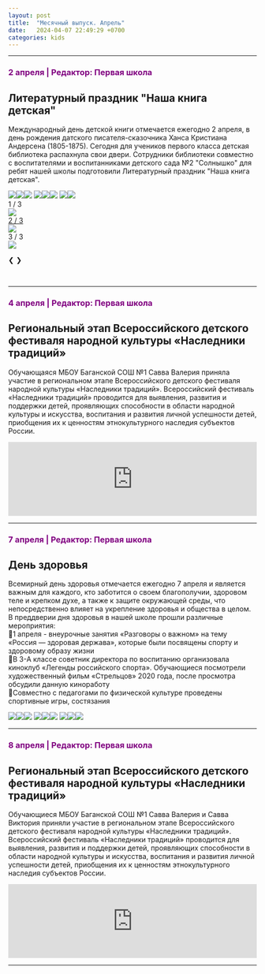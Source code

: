 ```yaml
---
layout: post
title:  "Месячный выпуск. Апрель"
date:   2024-04-07 22:49:29 +0700
categories: kids
---
```

<hr>
<h3 class="da" style="color:purple">2 апреля | Редактор: Первая школа</h3><h2>Литературный праздник "Наша книга детская"</h2>
<p>Международный день детской книги отмечается ежегодно 2 апреля, в день рождения датского писателя-сказочника Ханса Кристиана Андерсена (1805-1875).
Сегодня для учеников первого класса детская библиотека распахнула свои двери. Сотрудники библиотеки совместно с воспитателями и воспитанниками детского сада №2 "Солнышко" для ребят нашей школы подготовили Литературный праздник "Наша книга детская".</p>
<div class="imgb">
<a href="/img/0424/1.jpg"><img src="/img/0424/1.jpg"><a href="/img/0424/2.jpg"><img src="/img/0424/2.jpg"></a><a href="/img/0424/3.jpg"><img src="/img/0424/3.jpg"></a>
<a href="/img/0424/4.jpg"><img src="/img/0424/4.jpg"></a><a href="/img/0424/5.jpg"><img src="/img/0424/5.jpg"></a><a href="/img/0424/6.jpg"><img src="/img/0424/6.jpg"></a>
<a href="/img/0424/7.jpg"><img src="/img/0424/7.jpg"></a><a href="/img/0424/8.jpg"><img src="/img/0424/8.jpg"></a>
</div>
<!-- Slideshow container -->
<div class="slideshow-container">

  <!-- Full-width images with number and caption text -->
  <div class="mySlides fade">
    <div class="numbertext">1 / 3</div>
    <a href="/img/0424/1.jpg"><img src="/img/0424/1.jpg">
  </div>

  <div class="mySlides fade">
    <div class="numbertext">2 / 3</div>
    <a href="/img/0424/2.jpg"><img src="/img/0424/2.jpg"></a>
  </div>

  <div class="mySlides fade">
    <div class="numbertext">3 / 3</div>
    <a href="/img/0424/3.jpg"><img src="/img/0424/3.jpg"></a>
  </div>

  <!-- Next and previous buttons -->
  <a class="prev" onclick="plusSlides(-1)">&#10094;</a>
  <a class="next" onclick="plusSlides(1)">&#10095;</a>
</div>
<br>

<!-- The dots/circles -->
<div style="text-align:center">
  <span class="dot" onclick="currentSlide(1)"></span>
  <span class="dot" onclick="currentSlide(2)"></span>
  <span class="dot" onclick="currentSlide(3)"></span>
</div>
<hr>
<h3 class="da" style="color:purple">4 апреля | Редактор: Первая школа</h3><h2>Региональный этап Всероссийского детского фестиваля народной культуры «Наследники традиций»</h2>
<p>Обучающаяся МБОУ Баганской СОШ №1 Савва Валерия приняла участие в региональном этапе Всероссийского детского фестиваля народной культуры «Наследники традиций».
Всероссийский фестиваль «Наследники традиций» проводится для выявления, развития и поддержки детей, проявляющих способности в области народной культуры и искусства, воспитания и развития личной успешности детей, приобщения их к ценностям этнокультурного наследия субъектов России.</p>
<iframe src="https://vk.com/video_ext.php?oid=-4991065&id=456239341&hash=03dfdee565cd1fdd" width="100%"  frameborder="0" allowfullscreen="1" allow="autoplay; encrypted-media; fullscreen; picture-in-picture"></iframe>
<hr>
<h3 class="da" style="color:purple">7 апреля | Редактор: Первая школа</h3><h2>День здоровья</h2>
<p>Всемирный день здоровья отмечается ежегодно 7 апреля и является важным для каждого, кто заботится о своем благополучии, здоровом теле и крепком духе, а также к защите окружающей среды, что непосредственно влияет на укрепление здоровья и общества в целом.
В преддверии дня здоровья в нашей школе прошли различные мероприятия:<br>
📌1 апреля - внеурочные занятия «Разговоры о важном» на тему «Россия — здоровая держава», которые были посвящены спорту и здоровому образу жизни<br>
📌В 3-А классе советник директора по воспитанию организовала киноклуб «Легенды российского спорта». Обучающиеся посмотрели художественный фильм «Стрельцов» 2020 года, после просмотра обсудили данную киноработу<br>
📌Совместно с педагогами по физической культуре проведены спортивные игры, состязания</p>
<div class="imgb">
<a href="/img/0424/9.jpg"><img src="/img/0424/9.jpg"></a><a href="/img/0424/13.jpg"><img src="/img/0424/13.jpg"></a><a href="/img/0424/11.jpg"><img src="/img/0424/11.jpg"></a>
<a href="/img/0424/12.jpg"><img src="/img/0424/12.jpg"></a><a href="/img/0424/10.jpg"><img src="/img/0424/10.jpg"></a><a href="/img/0424/14.jpg"><img src="/img/0424/14.jpg"></a>
<a href="/img/0424/15.jpg"><img src="/img/0424/15.jpg"></a><a href="/img/0424/16.jpg"><img src="/img/0424/16.jpg"></a><a href="/img/0424/17.jpg"><img src="/img/0424/17.jpg"></a>
</div>
<hr>
<h3 class="da" style="color:purple">8 апреля | Редактор: Первая школа</h3><h2>Региональный этап Всероссийского детского фестиваля народной культуры «Наследники традиций»</h2>
<p>Обучающиеся МБОУ Баганской СОШ №1 Савва Валерия и Савва Виктория приняли участие в региональном этапе Всероссийского детского фестиваля народной культуры «Наследники традиций».
Всероссийский фестиваль «Наследники традиций» проводится для выявления, развития и поддержки детей, проявляющих способности в области народной культуры и искусства, воспитания и развития личной успешности детей, приобщения их к ценностям этнокультурного наследия субъектов России. </p>
<iframe src="https://vk.com/video_ext.php?oid=-4991065&id=456239342&hash=520acbf993abff0d" width="100%" frameborder="0" allowfullscreen="1" allow="autoplay; encrypted-media; fullscreen; picture-in-picture"></iframe>
<hr>